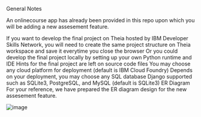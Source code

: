 General Notes

An onlinecourse app has already been provided in this repo upon which you will be adding a new assesement feature.

If you want to develop the final project on Theia hosted by IBM Developer Skills Network, you will need to create the same project structure on Theia workspace and save it everytime you close the browser
Or you could develop the final project locally by setting up your own Python runtime and IDE
Hints for the final project are left on source code files
You may choose any cloud platform for deployment (default is IBM Cloud Foundry)
Depends on your deployment, you may choose any SQL database Django supported such as SQLite3, PostgreSQL, and MySQL (default is SQLite3)
ER Diagram For your reference, we have prepared the ER diagram design for the new assesement feature.

![image](https://github.com/pezagna/Developing-Applications-with-SQL-Databases-and-Django/assets/123372510/b5bdf551-c5dc-4d29-9585-6b0cc58031ab)
